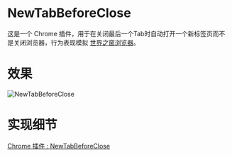 # NewTabBeforeClose

这是一个 Chrome 插件，用于在关闭最后一个Tab时自动打开一个新标签页而不是关闭浏览器，行为表现模拟 [世界之窗浏览器](http://www.theworld.cn/)。

# 效果
![NewTabBeforeClose](https://user-images.githubusercontent.com/19624835/123078274-6363fe80-d44d-11eb-8ffb-0a69298e4930.gif)

# 实现细节
[Chrome 插件 : NewTabBeforeClose](https://www.debuggerx.com/2021/06/23/chrome-extension-new-tab-before-close/)
